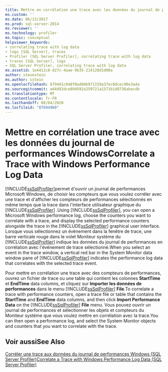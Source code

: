 ```yaml
---
title: Mettre en corrélation une trace avec les données du journal de performances Windows | Microsoft Docs
ms.custom: ''
ms.date: 06/13/2017
ms.prod: sql-server-2014
ms.reviewer: ''
ms.technology: profiler
ms.topic: conceptual
helpviewer_keywords:
- correlating trace with log data
- logs [SQL Server], traces
- Profiler [SQL Server Profiler], correlating trace with log data
- traces [SQL Server], logs
- SQL Server Profiler, correlating trace with log data
ms.assetid: 1e4412c8-d27c-4aae-9b35-214128d1d00a
author: stevestein
ms.author: sstein
ms.openlocfilehash: 879441c948f0ad04b971159a37ec0dcec90e3ada
ms.sourcegitcommit: ad4d92dce894592a259721a1571b1d8736abacdb
ms.translationtype: MT
ms.contentlocale: fr-FR
ms.lasthandoff: 08/04/2020
ms.locfileid: "87694960"
---
```

# <a name="correlate-a-trace-with-windows-performance-log-data"></a><span data-ttu-id="1715d-102">Mettre en corrélation une trace avec les données du journal de performances Windows</span><span class="sxs-lookup"><span data-stu-id="1715d-102">Correlate a Trace with Windows Performance Log Data</span></span>
  <span data-ttu-id="1715d-103">[!INCLUDE[ssSqlProfiler](../../includes/sssqlprofiler-md.md)]permet d'ouvrir un journal de performances Microsoft Windows, de choisir les compteurs que vous voulez corréler avec une trace et d'afficher les compteurs de performances sélectionnés en même temps que la trace dans l'interface utilisateur graphique du [!INCLUDE[ssSqlProfiler](../../includes/sssqlprofiler-md.md)] .</span><span class="sxs-lookup"><span data-stu-id="1715d-103">Using [!INCLUDE[ssSqlProfiler](../../includes/sssqlprofiler-md.md)], you can open a Microsoft Windows performance log, choose the counters you want to correlate with a trace, and display the selected performance counters alongside the trace in the [!INCLUDE[ssSqlProfiler](../../includes/sssqlprofiler-md.md)] graphical user interface.</span></span> <span data-ttu-id="1715d-104">Lorsque vous sélectionnez un événement dans la fenêtre de trace, une barre verticale rouge dans le volet Moniteur système du [!INCLUDE[ssSqlProfiler](../../includes/sssqlprofiler-md.md)] indique les données du journal de performances en corrélation avec l'événement de trace sélectionné.</span><span class="sxs-lookup"><span data-stu-id="1715d-104">When you select an event in the trace window, a vertical red bar in the System Monitor data window pane of [!INCLUDE[ssSqlProfiler](../../includes/sssqlprofiler-md.md)] indicates the performance log data that correlates with the selected trace event.</span></span>  
  
 <span data-ttu-id="1715d-105">Pour mettre en corrélation une trace avec des compteurs de performances, ouvrez un fichier de trace ou une table qui contient les colonnes **StartTime** et **EndTime** data columns, et cliquez sur **Importer les données de performances** dans le menu [!INCLUDE[ssSqlProfiler](../../includes/sssqlprofiler-md.md)] **File**.</span><span class="sxs-lookup"><span data-stu-id="1715d-105">To correlate a trace with performance counters, open a trace file or table that contains the **StartTime** and **EndTime** data columns, and then click **Import Performance Data** on the [!INCLUDE[ssSqlProfiler](../../includes/sssqlprofiler-md.md)] **File** menu.</span></span> <span data-ttu-id="1715d-106">Vous pouvez ouvrir un journal de performances et sélectionner les objets et compteurs du Moniteur système que vous voulez mettre en corrélation avec la trace.</span><span class="sxs-lookup"><span data-stu-id="1715d-106">You can then open a performance log, and select the System Monitor objects and counters that you want to correlate with the trace.</span></span>  
  
## <a name="see-also"></a><span data-ttu-id="1715d-107">Voir aussi</span><span class="sxs-lookup"><span data-stu-id="1715d-107">See Also</span></span>  
 [<span data-ttu-id="1715d-108">Corréler une trace aux données du journal de performances Windows &#40;SQL Server Profiler&#41;</span><span class="sxs-lookup"><span data-stu-id="1715d-108">Correlate a Trace with Windows Performance Log Data &#40;SQL Server Profiler&#41;</span></span>](correlate-a-trace-with-windows-performance-log-data.md)  
  
  
